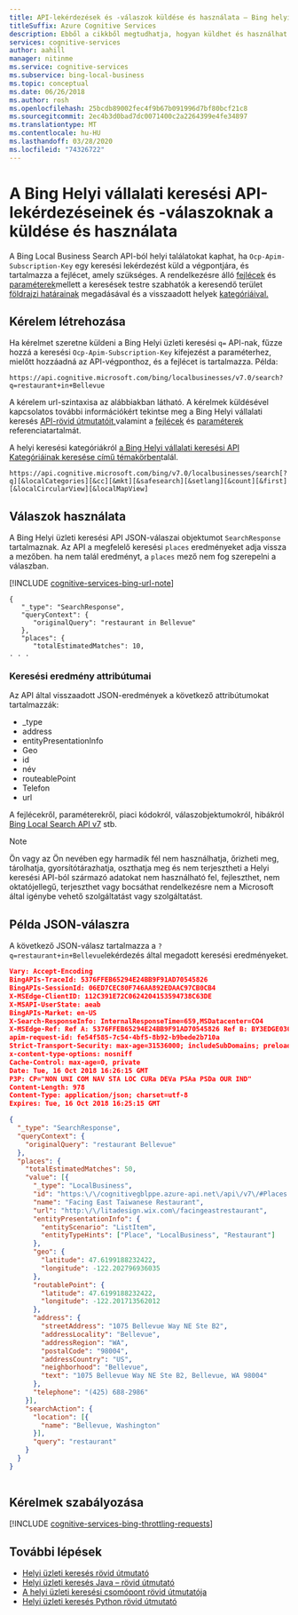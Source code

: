 ```yaml
---
title: API-lekérdezések és -válaszok küldése és használata – Bing helyi üzleti keresés
titleSuffix: Azure Cognitive Services
description: Ebből a cikkből megtudhatja, hogyan küldhet és használhat keresési lekérdezéseket a Bing Helyi vállalati keresés API-val.
services: cognitive-services
author: aahill
manager: nitinme
ms.service: cognitive-services
ms.subservice: bing-local-business
ms.topic: conceptual
ms.date: 06/26/2018
ms.author: rosh
ms.openlocfilehash: 25bcdb89002fec4f9b67b091996d7bf80bcf21c8
ms.sourcegitcommit: 2ec4b3d0bad7dc0071400c2a2264399e4fe34897
ms.translationtype: MT
ms.contentlocale: hu-HU
ms.lasthandoff: 03/28/2020
ms.locfileid: "74326722"
---
```

# <a name="sending-and-using-bing-local-business-search-api-queries-and-responses"></a>A Bing Helyi vállalati keresési API-lekérdezéseinek és -válaszoknak a küldése és használata

A Bing Local Business Search API-ból helyi találatokat kaphat, ha `Ocp-Apim-Subscription-Key` egy keresési lekérdezést küld a végpontjára, és tartalmazza a fejlécet, amely szükséges. A rendelkezésre álló [fejlécek](local-search-reference.md#headers) és [paraméterek](local-search-reference.md#query-parameters)mellett a keresések testre szabhatók a keresendő terület [földrajzi határainak](specify-geographic-search.md) megadásával és a visszaadott helyek [kategóriáival.](local-search-query-response.md)

## <a name="creating-a-request"></a>Kérelem létrehozása

Ha kérelmet szeretne küldeni a Bing Helyi üzleti keresési `q=` API-nak, fűzze hozzá a keresési `Ocp-Apim-Subscription-Key` kifejezést a paraméterhez, mielőtt hozzáadná az API-végponthoz, és a fejlécet is tartalmazza. Példa:

`https://api.cognitive.microsoft.com/bing/localbusinesses/v7.0/search?q=restaurant+in+Bellevue`

A kérelem url-szintaxisa az alábbiakban látható. A kérelmek küldésével kapcsolatos további információkért tekintse meg a Bing Helyi vállalati keresés [API-rövid útmutatóit,](quickstarts/local-quickstart.md)valamint a [fejlécek](local-search-reference.md#headers) és [paraméterek](local-search-reference.md#query-parameters) referenciatartalmát. 

A helyi keresési kategóriákról [a Bing Helyi vállalati keresési API Kategóriáinak keresése című témakörben](local-categories.md)talál.

```
https://api.cognitive.microsoft.com/bing/v7.0/localbusinesses/search[?q][&localCategories][&cc][&mkt][&safesearch][&setlang][&count][&first][&localCircularView][&localMapView]
```

## <a name="using-responses"></a>Válaszok használata

A Bing Helyi üzleti keresési API JSON-válaszai objektumot `SearchResponse` tartalmaznak. Az API a megfelelő keresési `places` eredményeket adja vissza a mezőben. ha nem talál eredményt, a `places` mező nem fog szerepelni a válaszban.

[!INCLUDE [cognitive-services-bing-url-note](../../../includes/cognitive-services-bing-url-note.md)]

```
{
   "_type": "SearchResponse",
   "queryContext": {
      "originalQuery": "restaurant in Bellevue"
   },
   "places": {
      "totalEstimatedMatches": 10,
. . . 
```

### <a name="search-result-attributes"></a>Keresési eredmény attribútumai

Az API által visszaadott JSON-eredmények a következő attribútumokat tartalmazzák:

* _type
* address
* entityPresentationInfo
* Geo
* id
* név
* routeablePoint
* Telefon
* url

A fejlécekről, paraméterekről, piaci kódokról, válaszobjektumokról, hibákról [Bing Local Search API v7](local-search-reference.md) stb.

> [!NOTE]
> Ön vagy az Ön nevében egy harmadik fél nem használhatja, őrizheti meg, tárolhatja, gyorsítótárazhatja, oszthatja meg és nem terjesztheti a Helyi keresési API-ból származó adatokat nem használható fel, fejleszthet, nem oktatójellegű, terjeszthet vagy bocsáthat rendelkezésre nem a Microsoft által igénybe vehető szolgáltatást vagy szolgáltatást. 


## <a name="example-json-response"></a>Példa JSON-válaszra

A következő JSON-válasz tartalmazza a `?q=restaurant+in+Bellevue`lekérdezés által megadott keresési eredményeket.

```json
Vary: Accept-Encoding
BingAPIs-TraceId: 5376FFEB65294E24BB9F91AD70545826
BingAPIs-SessionId: 06ED7CEC80F746AA892EDAAC97CB0CB4
X-MSEdge-ClientID: 112C391E72C0624204153594738C63DE
X-MSAPI-UserState: aeab
BingAPIs-Market: en-US
X-Search-ResponseInfo: InternalResponseTime=659,MSDatacenter=CO4
X-MSEdge-Ref: Ref A: 5376FFEB65294E24BB9F91AD70545826 Ref B: BY3EDGE0306 Ref C: 2018-10-16T16:26:15Z
apim-request-id: fe54f585-7c54-4bf5-8b92-b9bede2b710a
Strict-Transport-Security: max-age=31536000; includeSubDomains; preload
x-content-type-options: nosniff
Cache-Control: max-age=0, private
Date: Tue, 16 Oct 2018 16:26:15 GMT
P3P: CP="NON UNI COM NAV STA LOC CURa DEVa PSAa PSDa OUR IND"
Content-Length: 978
Content-Type: application/json; charset=utf-8
Expires: Tue, 16 Oct 2018 16:25:15 GMT

{
  "_type": "SearchResponse",
  "queryContext": {
    "originalQuery": "restaurant Bellevue"
  },
  "places": {
    "totalEstimatedMatches": 50,
    "value": [{
      "_type": "LocalBusiness",
      "id": "https:\/\/cognitivegblppe.azure-api.net\/api\/v7\/#Places.0",
      "name": "Facing East Taiwanese Restaurant",
      "url": "http:\/\/litadesign.wix.com\/facingeastrestaurant",
      "entityPresentationInfo": {
        "entityScenario": "ListItem",
        "entityTypeHints": ["Place", "LocalBusiness", "Restaurant"]
      },
      "geo": {
        "latitude": 47.6199188232422,
        "longitude": -122.202796936035
      },
      "routablePoint": {
        "latitude": 47.6199188232422,
        "longitude": -122.201713562012
      },
      "address": {
        "streetAddress": "1075 Bellevue Way NE Ste B2",
        "addressLocality": "Bellevue",
        "addressRegion": "WA",
        "postalCode": "98004",
        "addressCountry": "US",
        "neighborhood": "Bellevue",
        "text": "1075 Bellevue Way NE Ste B2, Bellevue, WA 98004"
      },
      "telephone": "(425) 688-2986"
    }],
    "searchAction": {
      "location": [{
        "name": "Bellevue, Washington"
      }],
      "query": "restaurant"
    }
  }
}
 
```

## <a name="throttling-requests"></a>Kérelmek szabályozása

[!INCLUDE [cognitive-services-bing-throttling-requests](../../../includes/cognitive-services-bing-throttling-requests.md)]


## <a name="next-steps"></a>További lépések
- [Helyi üzleti keresés rövid útmutató](quickstarts/local-quickstart.md)
- [Helyi üzleti keresés Java – rövid útmutató](quickstarts/local-search-java-quickstart.md)
- [A helyi üzleti keresési csomópont rövid útmutatója](quickstarts/local-search-node-quickstart.md)
- [Helyi üzleti keresés Python rövid útmutató](quickstarts/local-search-python-quickstart.md)
